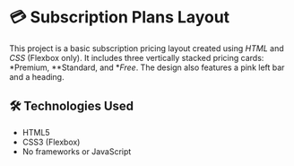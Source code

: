 # 💳 Subscription Plans Layout

This project is a basic subscription pricing layout created using *HTML* and *CSS* (Flexbox only). It includes three vertically stacked pricing cards: *Premium, **Standard, and **Free*. The design also features a pink left bar and a heading.

## 🛠️ Technologies Used
- HTML5
- CSS3 (Flexbox)
- No frameworks or JavaScript
